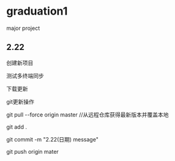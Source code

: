 # graduation1
major project

## 2.22
创建新项目

测试多终端同步

下载更新

git更新操作

git pull --force origin master	//从远程仓库获得最新版本并覆盖本地

git add .

git commit -m "2.22(日期) message"

git push origin mater
